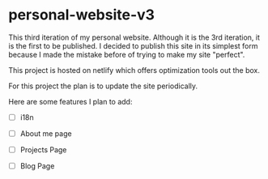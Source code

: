 # personal-website-v3

This third iteration of my personal website. Although it is the 3rd iteration, it is the first to be published. I decided to publish this site in its simplest form because I made the mistake before of trying to make my site "perfect".

This project is hosted on netlify which offers optimization tools out the box. 

For this project the plan is to update the site periodically.

Here are some features I plan to add:

- [ ] i18n

- [ ] About me page

- [ ] Projects Page

- [ ] Blog Page
